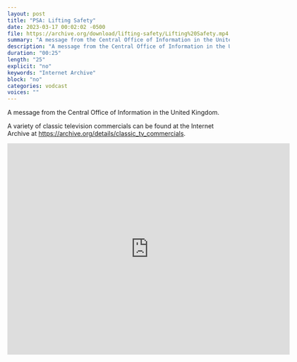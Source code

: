 ```yaml
---
layout: post
title: "PSA: Lifting Safety"
date: 2023-03-17 00:02:02 -0500
file: https://archive.org/download/lifting-safety/Lifting%20Safety.mp4
summary: "A message from the Central Office of Information in the United Kingdom."
description: "A message from the Central Office of Information in the United Kingdom."
duration: "00:25"
length: "25"
explicit: "no" 
keywords: "Internet Archive"
block: "no" 
categories: vodcast
voices: ""
---
```

A message from the Central Office of Information in the United Kingdom.

A variety of classic television commercials can be found at the Internet Archive at <https://archive.org/details/classic_tv_commercials>.

<iframe src="https://archive.org/embed/lifting-safety" width="640" height="480" frameborder="0" webkitallowfullscreen="true" mozallowfullscreen="true" allowfullscreen></iframe>

